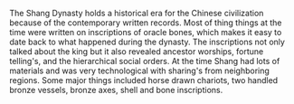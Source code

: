 The Shang Dynasty holds a historical era for the Chinese civilization because of the contemporary written records. Most of thing things at the time were written on inscriptions of oracle bones, which makes it easy to date back to what happened during the dynasty. The inscriptions not only talked about the king but it also revealed ancestor worships, fortune telling's, and the hierarchical social orders. At the time Shang had lots of materials and was very technological with sharing's from neighboring regions. Some major things included horse drawn chariots, two handled bronze vessels, bronze axes, shell and bone inscriptions. 